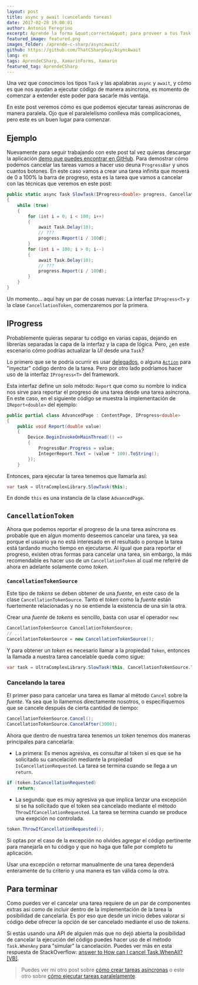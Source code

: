```yaml
---
layout: post
title: async y await (cancelando tareas)
date: 2017-02-28 19:00:01
author: Antonio Feregrino
excerpt: Aprende la forma &quot;correcta&quot; para proveer a tus Task de un mecanismo de cancelación, además aprende cómo reportar el progreso de una tarea al usuario mediante una interfaz definida por el Framework.
featured_image: featured.png
images_folder: /aprende-c-sharp/asyncawait/
github: https://github.com/ThatCSharpGuy/AsyncAwait
lang: es
tags: AprendeCSharp, XamarinForms, Xamarin
featured_tag: AprendeCSharp
---
```


Una vez que conocimos los tipos `Task` y las apalabras `async` y `await`, y cómo es que nos ayudan a ejecutar código de manera asíncrona, es momento de comenzar a extender este poder para sacarle más ventaja.  

En este post veremos cómo es que podemos ejecutar tareas asíncronas de manera paralela. Ojo que el paralelelismo conlleva más complicaciones, pero este es un buen lugar para comenzar.  

## Ejemplo  
Nuevamente para seguir trabajando con este post tal vez quieras descargar la aplicación <a href="https://github.com/ThatCSharpGuy/AsyncAwait" target="_blank">demo que puedes encontrar en GitHub</a>. Para demostrar cómo podemos cancelar las tareas vamos a hacer uso deuna `ProgressBar` y unos cuantos botones. En este caso vamos a crear una tarea infinita que moverá de 0 a 100% la barra de progreso, esta es la tarea que vamos a cancelar con las técnicas que veremos en este post:


```csharp  
public static async Task SlowTask(IProgress<double> progress, CancellationToken token)
{
    while (true)
    {
        for (int i = 0; i < 100; i++)
        {
            await Task.Delay(10);
            // ???
            progress.Report(i / 100d);
        }
        for (int i = 100; i > 0; i--)
        {
            await Task.Delay(10);
            // ???
            progress.Report(i / 100d);
        }
    }
}
```  

Un momento... aquí hay un par de cosas nuevas: La interfaz `IProgress<T>` y  la clase `CancellationToken`, comenzaremos por la primera.  

## IProgress<T>  
Probablemente quieras separar tu código en varias capas, dejando en librerías separadas la capa de la interfaz y la capa de lógica. Pero, ¿en este escenario cómo podrías actualizar la *UI* desde una `Task`?

Lo primero que se te podría ocurrir es usar <a href="..\delegados-en-c-sharp" target="_blank">delegados</a>, o alguna <a href="..\func-y-action-en-c-sharp" target="_blank"><code>Action</code></a> para "inyectar" código dentro de la tarea. Pero por otro lado podríamos hacer uso de la interfaz `IProgress<T>` del framework.   

Esta interfaz define un solo método: `Report` que como su nombre lo indica nos sirve para reportar el progreso de una tarea desde una tarea asíncrona. En este caso, en el siguiente código se muestra la implementación de `IReport<double>` del ejemplo:  

```csharp  
public partial class AdvancedPage : ContentPage, IProgress<double>
{
    public void Report(double value)
    {
        Device.BeginInvokeOnMainThread(() => 
        {
            ProgressBar.Progress = value;
            IntegerReport.Text = (value * 100).ToString();
        });
    }
```  

Entonces, para ejecutar la tarea tenemos que llamarla así:  

```csharp  
var task = UltraComplexLibrary.SlowTask(this);
```  

En donde `this` es una instancia de la clase `AdvancedPage`.  

## `CancellationToken`
Ahora que podemos reportar el progreso de la una tarea asíncrona es probable que en algun momento deseemos cancelar una tarea, ya sea porque el usuario ya no está interesado en el resultado o porque la tarea está tardando mucho tiempo en ejecutarse. Al igual que para reportar el progreso, existen otras formas para cancelar una tarea, sin embargo, la más recomendable es hacer uso de un `CancellationToken` al cual me referiré de ahora en adelante solamente como *token*.  

### `CancellationTokenSource`

Este tipo de *tokens* se deben obtener de una *fuente*, en este caso de la clase `CancellationTokenSource`. Tanto el *token* como la *fuente* están fuertemente relacionadas y no se entiende la existencia de una sin la otra.  

Crear una *fuente* de *tokens* es sencillo, basta con usar el operador `new`:

```csharp  
CancellationTokenSource CancellationTokenSource;
// ...
CancellationTokenSource = new CancellationTokenSource();
```  

Y para obtener un *token* es necesario llamar a la propiedad `Token`, entonces la llamada a nuestra tarea cancelable queda como sigue:  

```csharp  
var task = UltraComplexLibrary.SlowTask(this, CancellationTokenSource.Token);
```  

### Cancelando la tarea  
El primer paso para cancelar una tarea es llamar al método `Cancel` sobre la *fuente*. Ya sea que lo llamemos directamente nosotros, o especifiquemos que se cancele después de cierta cantidad de tiempo:


```csharp  
CancellationTokenSource.Cancel();  
CancellationTokenSource.CancelAfter(3000);
```  

Ahora que dentro de nuestra tarea tenemos un *token* tenemos dos maneras principales para cancelarla:  

 - La primera: Es menos agresiva, es consultar al token si es que se ha solicitado su cancelación mediante la propiedad `IsCancellationRequested`. La tarea se termina cuando se llega a un `return`.  

```csharp  
if (token.IsCancellationRequested)
    return;
```  

 - La segunda: que es muy agresiva ya que implica lanzar una excepción si se ha solicitado que el token sea cancelado mediante el método `ThrowIfCancellationRequested`. La tarea se termina cuando se produce una exepción no controlada.

```csharp  
token.ThrowIfCancellationRequested();
```  

Si optas por el caso de la excepción no olvides agregar el código pertinente para manejarla en tu código y que no haga que falle por completo tu aplicación.

Usar una excepción o retornar manualmente de una tarea dependerá enteramente de tu criterio y una manera es tan válida como la otra.  

## Para terminar  
Como puedes ver el cancelar una tarea requiere de un par de componentes extras así como de incluir dentro de la implementación de la tarea la posibilidad de cancelarla. Es por eso que desde un inicio debes valorar si código debe ofrecer la opción de ser cancelado mediante el uso de *tokens*.  

Si estás usando una API de alguien más que no dejó abierta la posibilidad de cancelar la ejecución del código puedes hacer uso de el método `Task.WhenAny` para "simular" la cancelación. Puedes ver más en esta respuesta de StackOverflow: <a href="http://stackoverflow.com/a/27240225" target="_blank">answer to How can I cancel Task.WhenAll? [VB]</a>.  


> Puedes ver mi otro post sobre <a href="..\async-await" target="_blank">cómo crear tareas asíncronas</a> o este otro sobre <a href="..\async-await-2" target="_blank">cómo ejecutar tareas paralelamente</a>.